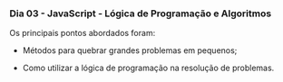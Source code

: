 ### Dia 03 - JavaScript - Lógica de Programação e Algoritmos

Os principais pontos abordados foram:

* Métodos para quebrar grandes problemas em pequenos;

* Como utilizar a lógica de programação na resolução de problemas.
